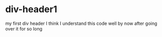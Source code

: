 # div-header1
my first div header I think I understand this code well by now after going over it for so long 
